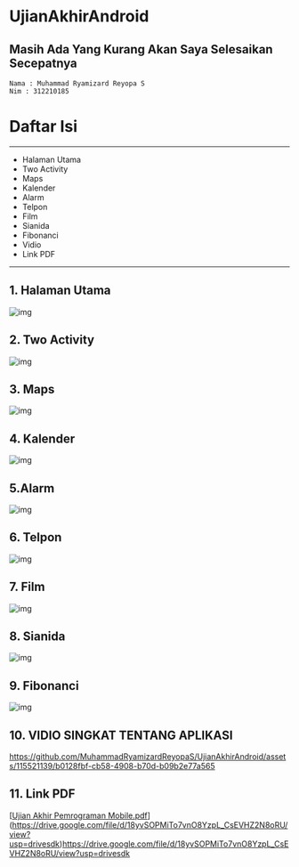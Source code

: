 # UjianAkhirAndroid
## Masih Ada Yang Kurang Akan Saya Selesaikan Secepatnya
```
Nama : Muhammad Ryamizard Reyopa S
Nim : 312210185
```
# Daftar Isi
______________________________
- Halaman Utama
- Two Activity
- Maps
- Kalender
- Alarm
- Telpon
- Film
- Sianida
- Fibonanci
- Vidio
- Link PDF
__________________________
## 1. Halaman Utama
![img](https://github.com/MuhammadRyamizardReyopaS/UjianAkhirAndroid/blob/main/foto1.PNG)
## 2. Two Activity
![img](https://github.com/MuhammadRyamizardReyopaS/UjianAkhirAndroid/blob/main/foto2.PNG)
## 3. Maps
![img](https://github.com/MuhammadRyamizardReyopaS/UjianAkhirAndroid/blob/main/foto3.PNG)
## 4. Kalender
![img](https://github.com/MuhammadRyamizardReyopaS/UjianAkhirAndroid/blob/main/foto4.PNG)
## 5.Alarm
![img](https://github.com/MuhammadRyamizardReyopaS/UjianAkhirAndroid/blob/main/foto5.PNG)
## 6. Telpon
![img](https://github.com/MuhammadRyamizardReyopaS/UjianAkhirAndroid/blob/main/foto6.PNG)
## 7. Film
![img](https://github.com/MuhammadRyamizardReyopaS/UjianAkhirAndroid/blob/main/foto7.PNG)
## 8. Sianida
![img](https://github.com/MuhammadRyamizardReyopaS/UjianAkhirAndroid/blob/main/foto8.PNG)
## 9. Fibonanci
![img](https://github.com/MuhammadRyamizardReyopaS/UjianAkhirAndroid/blob/main/foto9.PNG)
## 10. VIDIO SINGKAT TENTANG APLIKASI
https://github.com/MuhammadRyamizardReyopaS/UjianAkhirAndroid/assets/115521139/b0128fbf-cb58-4908-b70d-b09b2e77a565
## 11. Link PDF
[[Ujian Akhir Pemrograman Mobile.pdf](https://github.com/MuhammadRyamizardReyopaS/UjianAkhirAndroid/files/13963890/Ujian.Akhir.Pemrograman.Mobile.pdf)](https://drive.google.com/file/d/18yvSOPMiTo7vnO8YzpL_CsEVHZ2N8oRU/view?usp=drivesdk)https://drive.google.com/file/d/18yvSOPMiTo7vnO8YzpL_CsEVHZ2N8oRU/view?usp=drivesdk
